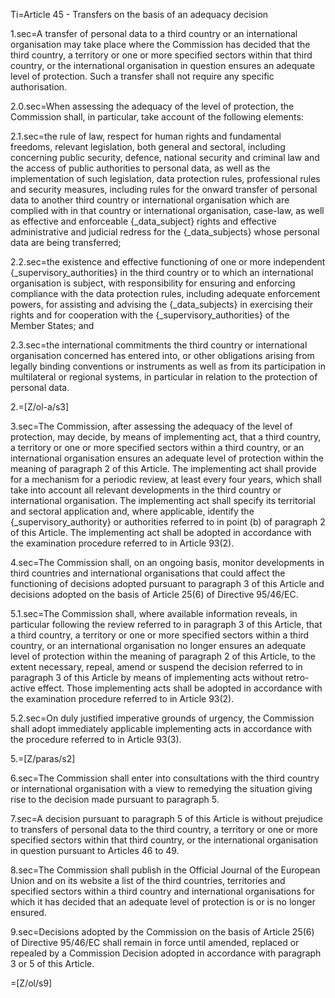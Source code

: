 Ti=Article 45 - Transfers on the basis of an adequacy decision

1.sec=A transfer of personal data to a third country or an international organisation may take place where the Commission has decided that the third country, a territory or one or more specified sectors within that third country, or the international organisation in question ensures an adequate level of protection. Such a transfer shall not require any specific authorisation.

2.0.sec=When assessing the adequacy of the level of protection, the Commission shall, in particular, take account of the following elements:

2.1.sec=the rule of law, respect for human rights and fundamental freedoms, relevant legislation, both general and sectoral, including concerning public security, defence, national security and criminal law and the access of public authorities to personal data, as well as the implementation of such legislation, data protection rules, professional rules and security measures, including rules for the onward transfer of personal data to another third country or international organisation which are complied with in that country or international organisation, case-law, as well as effective and enforceable {_data_subject} rights and effective administrative and judicial redress for the {_data_subjects} whose personal data are being transferred;

2.2.sec=the existence and effective functioning of one or more independent {_supervisory_authorities} in the third country or to which an international organisation is subject, with responsibility for ensuring and enforcing compliance with the data protection rules, including adequate enforcement powers, for assisting and advising the {_data_subjects} in exercising their rights and for cooperation with the {_supervisory_authorities} of the Member States; and

2.3.sec=the international commitments the third country or international organisation concerned has entered into, or other obligations arising from legally binding conventions or instruments as well as from its participation in multilateral or regional systems, in particular in relation to the protection of personal data.

2.=[Z/ol-a/s3]

3.sec=The Commission, after assessing the adequacy of the level of protection, may decide, by means of implementing act, that a third country, a territory or one or more specified sectors within a third country, or an international organisation ensures an adequate level of protection within the meaning of paragraph 2 of this Article. The implementing act shall provide for a mechanism for a periodic review, at least every four years, which shall take into account all relevant developments in the third country or international organisation. The implementing act shall specify its territorial and sectoral application and, where applicable, identify the {_supervisory_authority} or authorities referred to in point (b) of paragraph 2 of this Article. The implementing act shall be adopted in accordance with the examination procedure referred to in Article 93(2).

4.sec=The Commission shall, on an ongoing basis, monitor developments in third countries and international organisations that could affect the functioning of decisions adopted pursuant to paragraph 3 of this Article and decisions adopted on the basis of Article 25(6) of Directive 95/46/EC.

5.1.sec=The Commission shall, where available information reveals, in particular following the review referred to in paragraph 3 of this Article, that a third country, a territory or one or more specified sectors within a third country, or an international organisation no longer ensures an adequate level of protection within the meaning of paragraph 2 of this Article, to the extent necessary, repeal, amend or suspend the decision referred to in paragraph 3 of this Article by means of implementing acts without retro-active effect. Those implementing acts shall be adopted in accordance with the examination procedure referred to in Article 93(2).

5.2.sec=On duly justified imperative grounds of urgency, the Commission shall adopt immediately applicable implementing acts in accordance with the procedure referred to in Article 93(3).

5.=[Z/paras/s2]

6.sec=The Commission shall enter into consultations with the third country or international organisation with a view to remedying the situation giving rise to the decision made pursuant to paragraph 5.

7.sec=A decision pursuant to paragraph 5 of this Article is without prejudice to transfers of personal data to the third country, a territory or one or more specified sectors within that third country, or the international organisation in question pursuant to Articles 46 to 49.

8.sec=The Commission shall publish in the Official Journal of the European Union and on its website a list of the third countries, territories and specified sectors within a third country and international organisations for which it has decided that an adequate level of protection is or is no longer ensured.

9.sec=Decisions adopted by the Commission on the basis of Article 25(6) of Directive 95/46/EC shall remain in force until amended, replaced or repealed by a Commission Decision adopted in accordance with paragraph 3 or 5 of this Article.

=[Z/ol/s9]
